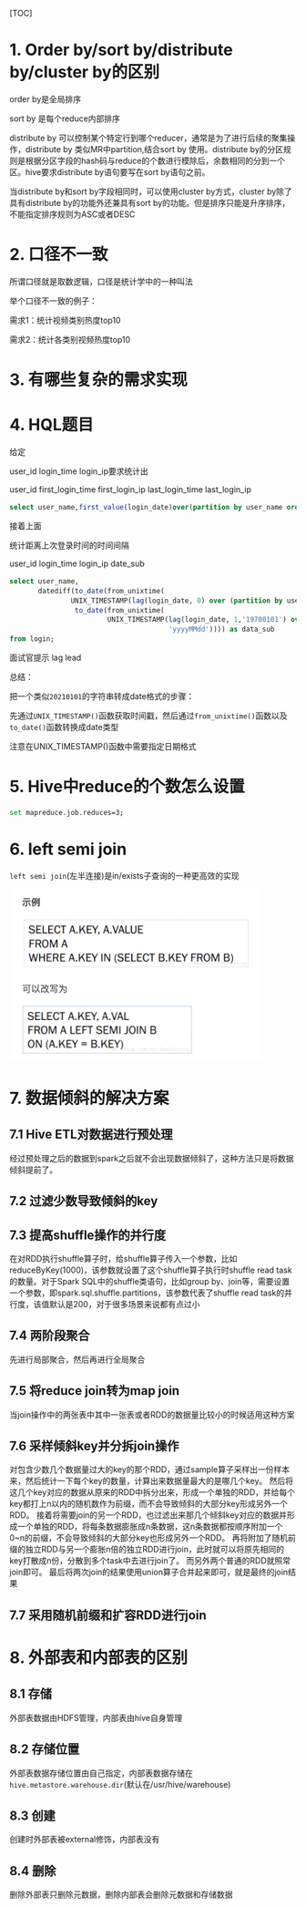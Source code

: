 [TOC]

# 1. Order by/sort by/distribute by/cluster by的区别

order by是全局排序

sort by 是每个reduce内部排序

distribute by 可以控制某个特定行到哪个reducer，通常是为了进行后续的聚集操作，distribute by 类似MR中partition,结合sort by 使用。distribute by的分区规则是根据分区字段的hash码与reduce的个数进行模除后，余数相同的分到一个区。hive要求distribute by语句要写在sort by语句之前。

当distribute by和sort by字段相同时，可以使用cluster by方式，cluster by除了具有distribute by的功能外还兼具有sort by的功能。但是排序只能是升序排序，不能指定排序规则为ASC或者DESC 





# 2. 口径不一致

所谓口径就是取数逻辑，口径是统计学中的一种叫法

举个口径不一致的例子：

需求1：统计视频类别热度top10 

需求2：统计各类别视频热度top10





# 3. 有哪些复杂的需求实现







# 4. HQL题目

给定

user_id login_time login_ip要求统计出

user_id first_login_time first_login_ip last_login_time last_login_ip





```sql
select user_name,first_value(login_date)over(partition by user_name order by login_date) as first_login_time,first_value(ip)over(partition by user_name order by login_date) as first_login_ip, last_value(login_date) over(partition by user_name order by login_date) as last_login_time,last_value(ip)over(partition by user_name order by login_date) from login;
```





接着上面

统计距离上次登录时间的时间间隔

user_id login_time login_ip date_sub

```sql
select user_name,
       datediff(to_date(from_unixtime(
               UNIX_TIMESTAMP(lag(login_date, 0) over (partition by user_name order by login_date), 'yyyyMMdd'))),
                to_date(from_unixtime(
                        UNIX_TIMESTAMP(lag(login_date, 1,'19700101') over (partition by user_name order by login_date),
                                       'yyyyMMdd')))) as data_sub
from login;
```



面试官提示 lag lead





总结：

把一个类似`20210101`的字符串转成date格式的步骤：

先通过`UNIX_TIMESTAMP()`函数获取时间戳，然后通过`from_unixtime()`函数以及`to_date()`函数转换成date类型

注意在UNIX_TIMESTAMP()函数中需要指定日期格式





# 5. Hive中reduce的个数怎么设置

```bash
set mapreduce.job.reduces=3;
```

# 6. left semi join

`left semi join`(左半连接)是in/exists子查询的一种更高效的实现

![image-20210419130243986](images/image-20210419130243986.png)



# 7. 数据倾斜的解决方案

## 7.1 Hive ETL对数据进行预处理

经过预处理之后的数据到spark之后就不会出现数据倾斜了，这种方法只是将数据倾斜提前了。

## 7.2 过滤少数导致倾斜的key

## 7.3 提高shuffle操作的并行度

在对RDD执行shuffle算子时，给shuffle算子传入一个参数，比如reduceByKey(1000)，该参数就设置了这个shuffle算子执行时shuffle read task的数量。对于Spark SQL中的shuffle类语句，比如group by、join等，需要设置一个参数，即spark.sql.shuffle.partitions，该参数代表了shuffle read task的并行度，该值默认是200，对于很多场景来说都有点过小

## 7.4 两阶段聚合

先进行局部聚合，然后再进行全局聚合



## 7.5 将reduce join转为map join

当join操作中的两张表中其中一张表或者RDD的数据量比较小的时候适用这种方案



## 7.6 采样倾斜key并分拆join操作

对包含少数几个数据量过大的key的那个RDD，通过sample算子采样出一份样本来，然后统计一下每个key的数量，计算出来数据量最大的是哪几个key。  然后将这几个key对应的数据从原来的RDD中拆分出来，形成一个单独的RDD，并给每个key都打上n以内的随机数作为前缀，而不会导致倾斜的大部分key形成另外一个RDD。 接着将需要join的另一个RDD，也过滤出来那几个倾斜key对应的数据并形成一个单独的RDD，将每条数据膨胀成n条数据，这n条数据都按顺序附加一个0~n的前缀，不会导致倾斜的大部分key也形成另外一个RDD。 再将附加了随机前缀的独立RDD与另一个膨胀n倍的独立RDD进行join，此时就可以将原先相同的key打散成n份，分散到多个task中去进行join了。 而另外两个普通的RDD就照常join即可。 最后将两次join的结果使用union算子合并起来即可，就是最终的join结果



## 7.7 采用随机前缀和扩容RDD进行join







# 8. 外部表和内部表的区别

## 8.1 存储

外部表数据由HDFS管理，内部表由hive自身管理

## 8.2 存储位置

外部表数据存储位置由自己指定，内部表数据存储在`hive.metastore.warehouse.dir`(默认在/usr/hive/warehouse)

## 8.3 创建

创建时外部表被external修饰，内部表没有

## 8.4 删除

删除外部表只删除元数据，删除内部表会删除元数据和存储数据









































